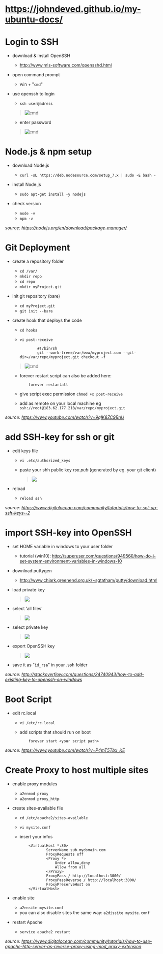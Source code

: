 # https://johndeved.github.io/my-ubuntu-docs/

# Login to SSH

- download & install OpenSSH
  - http://www.mls-software.com/opensshd.html

- open command prompt
  - win + "````cmd````"

- use openssh to login
  - ````ssh user@adress````
  > ![cmd](https://i.gyazo.com/803230452719537b262a9f3dcf63f373.png)
  
  - enter password
  > ![cmd](https://i.gyazo.com/7136fbc0f033a3c34bb67cf3046f98d3.png)

# Node.js & npm setup

- download Node.js
  - ````curl -sL https://deb.nodesource.com/setup_7.x | sudo -E bash -````

- install Node.js
  - ````sudo apt-get install -y nodejs````

- check version 
  - ````node -v```` 
  - ````npm -v````

*source: https://nodejs.org/en/download/package-manager/*

# Git Deployment

- create a repository folder
  - ````cd /var/````
  - ````mkdir repo````
  - ````cd repo````
  - ````mkdir myProject.git````

- init git repository (bare)
  - ````cd myProject.git````
  - ````git init --bare````

- create hook that deploys the code
  - ````cd hooks````
  - ````vi post-receive````
   
                #!/bin/sh
                git --work-tree=/var/www/myproject.com --git-dir=/var/repo/myproject.git checkout -f

   > ![cmd](https://i.gyazo.com/6c135d9c0d87cbc782d8641e7b41b2b1.png)
  - forever restart script can also be added here:

            forever restartall

  - give script exec permission
      ````chmod +x post-receive````
      
  - add as remote on your local machine
      eg ````ssh://root@183.62.177.218/var/repo/myproject.git````

*source: https://www.youtube.com/watch?v=9qIK8ZC9BnU*

# add SSH-key for ssh or git

- edit keys file
  - ````vi .etc/authorized_keys````
  - paste your shh public key _rsa.pub_ (generated by eg. your git client)
    
    > ![](https://i.gyazo.com/a63723692c9a1e93394b2da7f4c55e98.png)

- reload
    - ````reload ssh````

*source: https://www.digitalocean.com/community/tutorials/how-to-set-up-ssh-keys--2*

# import SSH-key into OpenSSH

- set HOME variable in windows to your user folder
  - tutorial (win10): http://superuser.com/questions/949560/how-do-i-set-system-environment-variables-in-windows-10

- download puttygen
  - http://www.chiark.greenend.org.uk/~sgtatham/putty/download.html
  
- load private key
   > ![](https://i.gyazo.com/c581075a12fe5c247418aea4fd84ad2b.png)
   
- select 'all files'
   > ![](https://i.gyazo.com/3b93c517f9b32f83bb11a77a18ad8654.png)
   
- select private key
   > ![](https://i.gyazo.com/1572aaf07e479c25a3d6340b08f4a6f9.png)
   
- export OpenSSH key
   > ![](https://i.gyazo.com/1e859a154e98345d8e7f44969a58ee71.png)
   
- save it as "````id_rsa````" in your .ssh folder

*source: http://stackoverflow.com/questions/24740943/how-to-add-existing-key-to-openssh-on-windows*  

# Boot Script

- edit rc.local

  - ````vi /etc/rc.local````
  - add scripts that should run on boot

            forever start <your script path>

*source: https://www.youtube.com/watch?v=P4mT5Tbx_KE*  

# Create Proxy to host multiple sites

- enable proxy modules
  - ````a2enmod proxy````
  - ````a2enmod proxy_http````
 
- create sites-available file  
  - ````cd /etc/apache2/sites-available````
  - ````vi mysite.conf````
  - insert your infos

            <VirtualHost *:80>
                    ServerName sub.mydomain.com
                    ProxyRequests off
                    <Proxy *>
                        Order allow,deny
                        Allow from all
                    </Proxy>
                    ProxyPass / http://localhost:3000/
                    ProxyPassReverse / http://localhost:3000/
                    ProxyPreserveHost on
            </VirtualHost>

- enable site    
  - ````a2ensite mysite.conf````
  - you can also disable sites the same way: ````a2dissite mysite.conf````

- restart Apache    
  - ````service apache2 restart````
  
*source: https://www.digitalocean.com/community/tutorials/how-to-use-apache-http-server-as-reverse-proxy-using-mod_proxy-extension*  
            
